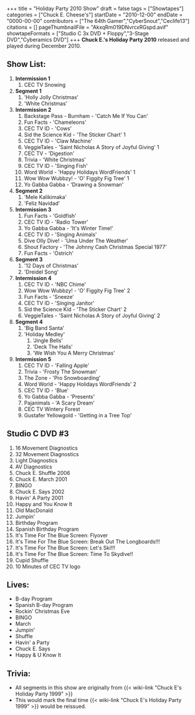 +++
title = "Holiday Party 2010 Show"
draft = false
tags = ["Showtapes"]
categories = ["Chuck E. Cheese's"]
startDate = "2010-12-00"
endDate = "0000-00-00"
contributors = ["The 64th Gamer","CyberSnout","Ceclife13"]
citations = []
pageThumbnailFile = "AkxqRm019DNvrcxRGspd.avif"
showtapeFormats = ["Studio C 3x DVD + Floppy","3-Stage DVD","Cyberamics DVD"]
+++
**Chuck E.'s Holiday Party 2010** released and played during December 2010.

## Show List:

1.  **Intermission 1**
    1.  CEC TV Snowing
2.  **Segment 1**
    1.  'Holly Jolly Christmas'
    2.  'White Christmas'
3.  **Intermission 2**
    1.  Backstage Pass - Burnham - 'Catch Me If You Can'
    2.  Fun Facts - 'Chameleons'
    3.  CEC TV ID - 'Cows'
    4.  Sid the Science Kid - 'The Sticker Chart' 1
    5.  CEC TV ID - 'Claw Machine'
    6.  VeggieTales - 'Saint Nicholas A Story of Joyful Giving' 1
    7.  CEC TV - 'Digestion'
    8.  Trivia - 'White Christmas'
    9.  CEC TV ID - 'Singing Fish'
    10. Word World - 'Happy Holidays WordFriends' 1
    11. Wow Wow Wubbzy! - 'O' Figgity Fig Tree' 1
    12. Yo Gabba Gabba - 'Drawing a Snowman'
4.  **Segment 2**
    1.  'Mele Kalikimaka'
    2.  'Feliz Navidad'
5.  **Intermission 3**
    1.  Fun Facts - 'Goldfish'
    2.  CEC TV ID - 'Radio Tower'
    3.  Yo Gabba Gabba - 'It's Winter Time!'
    4.  CEC TV ID - 'Singing Animals'
    5.  Dive Olly Dive! - 'Uma Under The Weather'
    6.  Shout Factory - 'The Johnny Cash Christmas Special 1977'
    7.  Fun Facts - 'Ostrich'
6.  **Segment 3**
    1.  '12 Days of Christmas'
    2.  'Dreidel Song'
7.  **Intermission 4**
    1.  CEC TV ID - 'NBC Chime'
    2.  Wow Wow Wubbzy! - 'O' Figgity Fig Tree' 2
    3.  Fun Facts - 'Sneeze'
    4.  CEC TV ID - 'Singing Janitor'
    5.  Sid the Science Kid - 'The Sticker Chart' 2
    6.  VeggieTales - 'Saint Nicholas A Story of Joyful Giving' 2
8.  **Segment 4**
    1.  'Big Band Santa'
    2.  'Holiday Medley'
        1.  'Jingle Bells'
        2.  'Deck The Halls'
        3.  'We Wish You A Merry Christmas'
9.  **Intermission 5**
    1.  CEC TV ID - 'Falling Apple'
    2.  Trivia - 'Frosty The Snowman'
    3.  The Zone - 'Pro Snowboarding'
    4.  Word World - 'Happy Holidays WordFriends' 2
    5.  CEC TV ID - 'Blue'
    6.  Yo Gabba Gabba - 'Presents'
    7.  Pajanimals - 'A Scary Dream'
    8.  CEC TV Wintery Forest
    9.  Gustafer Yellowgold - 'Getting in a Tree Top'

## Studio C DVD #3

1.  16 Movement Diagnostics
2.  32 Movement Diagnostics
3.  Light Diagnostics
4.  AV Diagnostics
5.  Chuck E. Shuffle 2006
6.  Chuck E. March 2001
7.  BINGO
8.  Chuck E. Says 2002
9.  Havin' A Party 2001
10. Happy and You Know It
11. Old MacDonald
12. Jumpin'
13. Birthday Program
14. Spanish Birthday Program
15. It's Time For The Blue Screen: Flyover
16. It's Time For The Blue Screen: Break Out The Longboards!!!
17. It's Time For The Blue Screen: Let's Ski!!!
18. It's Time For The Blue Screen: Time To Skydive!!
19. Cupid Shuffle
20. 10 Minutes of CEC TV logo

## Lives:

- B-day Program
- Spanish B-day Program
- Rockin' Christmas Eve
- BINGO
- March
- Jumpin'
- Shuffle
- Havin' a Party
- Chuck E. Says
- Happy & U Know It

## Trivia:

- All segments in this show are originally from {{< wiki-link "Chuck E's Holiday Party 1999" >}}
- This would mark the final time {{< wiki-link "Chuck E's Holiday Party 1999" >}} would be reissued.
